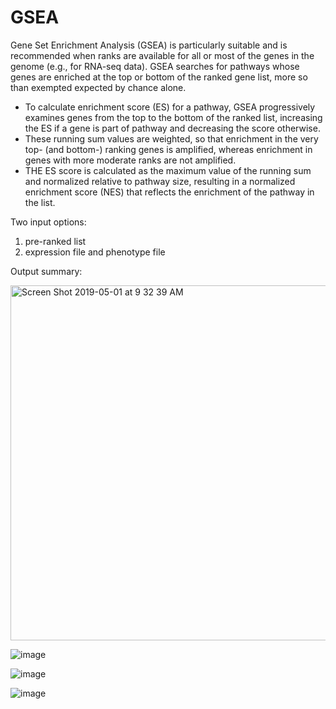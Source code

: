 # GSEA

Gene Set Enrichment Analysis (GSEA) is particularly suitable and is recommended when ranks are available for all or most of the genes in the genome (e.g., for RNA-seq data). GSEA searches for pathways whose genes are enriched at the top or bottom of the ranked gene list, more so than exempted expected by chance alone. 

* To calculate enrichment score (ES) for a pathway, GSEA progressively examines genes from the top to the bottom of the ranked list, increasing the ES if a gene is part of pathway and decreasing the score otherwise. 
* These running sum values are weighted, so that enrichment in the very top- (and bottom-) ranking genes is amplified, whereas enrichment in genes with more moderate ranks are not amplified.
* THE ES score is calculated as the maximum value of the running sum and normalized relative to pathway size, resulting in a normalized enrichment score (NES) that reflects the enrichment of the pathway in the list. 


Two input options:
1. pre-ranked list
2. expression file and phenotype file

Output summary:

<img width="568" alt="Screen Shot 2019-05-01 at 9 32 39 AM" src="https://user-images.githubusercontent.com/19800554/57028494-16c96380-6bf4-11e9-8523-b79c607651f4.png">




![image](https://user-images.githubusercontent.com/19800554/57028992-69574f80-6bf5-11e9-9081-a944ed6ca0d5.png)


![image](https://user-images.githubusercontent.com/19800554/57029100-a28fbf80-6bf5-11e9-9a72-85c93ad67b27.png)

![image](https://user-images.githubusercontent.com/19800554/57028930-3614c080-6bf5-11e9-9fca-61aa90ba26d4.png)

